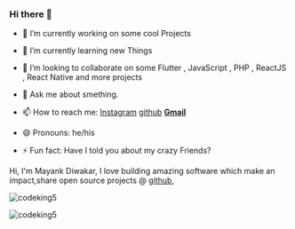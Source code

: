 ### Hi there 👋


- 🔭 I’m currently working on some cool Projects
- 🌱 I’m currently learning new Things 
- 👯 I’m looking to collaborate on some Flutter , JavaScript , PHP , ReactJS , React Native and more projects

- 💬 Ask me about smething.
- 📫 How to reach me: [Instagram](https://www.instagram.com/_mayank__diwakar_) [github](https://github.com/codeking5) [**Gmail**](mailto:mayanksmind@gmail.com)
- 😄 Pronouns: he/his
- ⚡ Fun fact: Have I told you about my crazy Friends?


Hi, I'm Mayank Diwakar, I love building amazing software which make an impact,share open source projects @ [github](https://github.com/codeking5),

<p><img align="left" src="https://github-readme-stats.vercel.app/api/top-langs?username=codeking5&show_icons=true&locale=en&layout=compact" alt="codeking5" /></p>
<p>&nbsp;&nbsp;</p>
<p><img align="center" src="https://github-readme-stats.vercel.app/api?username=codeking5&show_icons=true&locale=en" alt="codeking5" /></p>
